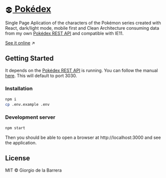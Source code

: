 <h1> <a href="https://pokedex.giodelabarrera.vercel.app" alt="Pokédex"><img src="./docs/pokeball.svg" width="24px" style="vertical-align: middle;"/> Pokédex</a> </h1>

Single Page Aplication of the characters of the Pokémon series created with React, dark/light mode, mobile first and Clean Architecture consuming data from my own [Pokédex REST API](https://github.com/giodelabarrera/pokedex-api) and compatible with IE11.

[See it online](https://pokedex.giodelabarrera.vercel.app)️ ↗️

## Getting Started

It depends on the [Pokédex REST API](https://github.com/giodelabarrera/pokedex-api) is running. You can follow the manual [here](https://github.com/giodelabarrera/pokedex-api#getting-started). This will default to port 3030.

### Installation

```sh
npm i
cp .env.example .env
```

### Development server

```sh
npm start
```

Then you should be able to open a browser at http://localhost:3000 and see the application.

## License

MIT © Giorgio de la Barrera
